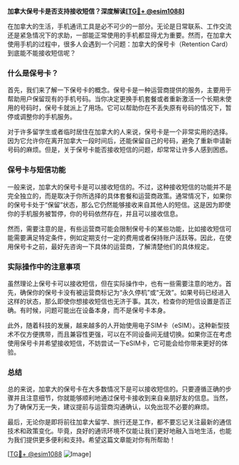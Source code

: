 **加拿大保号卡是否支持接收短信？深度解读[[TG💪+ @esim1088](https://t.me/s/esim1088)]**

在加拿大的生活，手机通讯工具是必不可少的一部分。无论是日常联系、工作交流还是紧急情况下的求助，一部能正常使用的手机都显得尤为重要。然而，在加拿大使用手机的过程中，很多人会遇到一个问题：加拿大的保号卡（Retention Card）到底能不能接收短信呢？

### 什么是保号卡？

首先，我们来了解一下保号卡的概念。保号卡是一种运营商提供的服务，主要用于帮助用户保留现有的手机号码。当你决定更换手机套餐或者重新激活一个长期未使用的号码时，保号卡就派上了用场。它可以帮助你在不丢失原有号码的情况下，暂停或调整你的手机服务。

对于许多留学生或者临时居住在加拿大的人来说，保号卡是一个非常实用的选择。因为它允许你在离开加拿大一段时间后，还能保留自己的号码，避免了重新申请新号码的麻烦。但是，关于保号卡能否接收短信的问题，却常常让许多人感到困惑。

### 保号卡与短信功能

一般来说，加拿大的保号卡是可以接收短信的。不过，这种接收短信的功能并不是完全独立的，而是取决于你所选择的具体套餐和运营商政策。通常情况下，如果你的保号卡处于“保留”状态，那么它仍然能够接收来自其他人的短信。这是因为即使你的手机服务被暂停，你的号码依然存在，并且可以接收信息。

然而，需要注意的是，有些运营商可能会限制保号卡的某些功能，比如接收短信可能需要满足特定条件，例如定期支付一定的费用或者保持账户活跃等。因此，在使用保号卡之前，最好先咨询一下具体的运营商，了解清楚他们的具体规定。

### 实际操作中的注意事项

虽然理论上保号卡可以接收短信，但在实际操作中，也有一些需要注意的地方。首先，确保你的保号卡没有被运营商标记为“永久停机”或“无效”。如果号码已经进入这样的状态，那么即使你想接收短信也无济于事。其次，检查你的短信设置是否正确。有时候，问题可能出在设备本身，而不是保号卡本身。

此外，随着科技的发展，越来越多的人开始使用电子SIM卡（eSIM）。这种新型技术不仅方便携带，而且兼容性更强，可以在不同设备间无缝切换。如果你正在考虑使用保号卡并希望接收短信，不妨尝试一下eSIM卡，它可能会给你带来更好的体验。

### 总结

总的来说，加拿大的保号卡在大多数情况下是可以接收短信的。只要遵循正确的步骤并且注意细节，你就能够顺利地通过保号卡接收到来自亲朋好友的信息。当然，为了确保万无一失，建议提前与运营商沟通确认，以免出现不必要的麻烦。

最后，无论你是即将前往加拿大留学、旅行还是工作，都不要忘记关注最新的通信技术和政策变化。毕竟，良好的通讯环境不仅能让我们更好地融入当地生活，也能为我们提供更多便利和支持。希望这篇文章能对你有所帮助！

[[TG💪+ @esim1088](https://t.me/s/esim1088) ![Image](https://i.postimg.cc/4NQfJmqS/Snipaste-2025-05-13-00-14-12.png)]